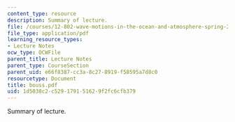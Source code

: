 ```yaml
---
content_type: resource
description: Summary of lecture.
file: /courses/12-802-wave-motions-in-the-ocean-and-atmosphere-spring-2004/1d5038c2c529179151629f2fc6cfb379_bouss.pdf
file_type: application/pdf
learning_resource_types:
- Lecture Notes
ocw_type: OCWFile
parent_title: Lecture Notes
parent_type: CourseSection
parent_uid: e66f8387-cc3a-8c27-8919-f58595a7d8c0
resourcetype: Document
title: bouss.pdf
uid: 1d5038c2-c529-1791-5162-9f2fc6cfb379
---
```

Summary of lecture.

